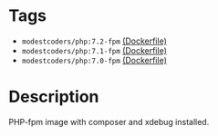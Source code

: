 # Tags

* `modestcoders/php:7.2-fpm` [(Dockerfile)](https://github.com/ModestCoders/dockerfiles/blob/master/php/7.2-fpm/Dockerfile)
* `modestcoders/php:7.1-fpm` [(Dockerfile)](https://github.com/ModestCoders/dockerfiles/blob/master/php/7.1-fpm/Dockerfile)
* `modestcoders/php:7.0-fpm` [(Dockerfile)](https://github.com/ModestCoders/dockerfiles/blob/master/php/7.0-fpm/Dockerfile)

# Description

PHP-fpm image with composer and xdebug installed.